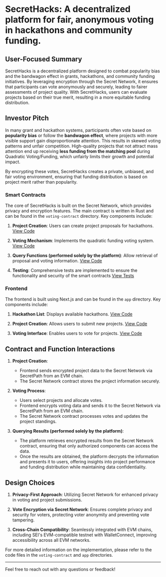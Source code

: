# SecretHacks: A decentralized platform for fair, anonymous voting in hackathons and community funding.

## User-Focused Summary

SecretHacks is a decentralized platform designed to combat popularity bias and the bandwagon effect in grants, hackathons, and community funding initiatives. By leveraging encryption through the Secret Network, it ensures that participants can vote anonymously and securely, leading to fairer assessments of project quality. With SecretHacks, users can evaluate projects based on their true merit, resulting in a more equitable funding distribution.

## Investor Pitch

In many grant and hackathon systems, participants often vote based on **popularity bias** or follow the **bandwagon effect**, where projects with more visible support gain disproportionate attention. This results in skewed voting patterns and unfair competition. High-quality projects that not attract mass attention end up receiving **less funding from the matching pool** during Quadratic Voting/Funding, which unfairly limits their growth and potential impact.

By encrypting these votes, SecretHacks creates a private, unbiased, and fair voting environment, ensuring that funding distribution is based on project merit rather than popularity.

### Smart Contracts

The core of SecretHacks is built on the Secret Network, which provides privacy and encryption features. The main contract is written in Rust and can be found in the `voting-contract` directory. Key components include:

1. **Project Creation**: Users can create project proposals for hackathons. [View Code](https://github.com/capGoblin/SecretHacks/blob/eeb711859194264dcf0a0adf916bf182f4a73904/voting-contract/src/contract.rs#L76-L139)

2. **Voting Mechanism**: Implements the quadratic funding voting system. [View Code](https://github.com/capGoblin/SecretHacks/blob/eeb711859194264dcf0a0adf916bf182f4a73904/voting-contract/src/contract.rs#L141-L212)

3. **Query Functions (performed solely by the platform)**: Allow retrieval of proposal and voting information. [View Code](https://github.com/capGoblin/SecretHacks/blob/eeb711859194264dcf0a0adf916bf182f4a73904/voting-contract/src/contract.rs#L223-L272)

4. **Testing**: Comprehensive tests are implemented to ensure the functionality and security of the smart contracts [View Tests](https://github.com/capGoblin/SecretHacks/blob/eeb711859194264dcf0a0adf916bf182f4a73904/voting-contract/src/contract.rs#L285-L380)

### Frontend

The frontend is built using Next.js and can be found in the `app` directory. Key components include:

1. **Hackathon List**: Displays available hackathons. [View Code](https://github.com/capGoblin/SecretHacks/blob/main/app/page.tsx)

2. **Project Creation**: Allows users to submit new projects. [View Code](https://github.com/capGoblin/SecretHacks/blob/main/app/%5BhackathonId%5D/create-project/page.tsx)

3. **Voting Interface**: Enables users to vote for projects. [View Code](https://github.com/capGoblin/SecretHacks/blob/main/app/%5BhackathonId%5D/page.tsx)

## Contract and Function Interactions

1. **Project Creation**:

   - Frontend sends encrypted project data to the Secret Network via SecretPath from an EVM chain.
   - The Secret Network contract stores the project information securely.

2. **Voting Process**:

   - Users select projects and allocate votes.
   - Frontend encrypts voting data and sends it to the Secret Network via SecretPath from an EVM chain.
   - The Secret Network contract processes votes and updates the project standings.

3. **Querying Results (performed solely by the platform)**:
   - The platform retrieves encrypted results from the Secret Network contract, ensuring that only authorized components can access the data.
   - Once the results are obtained, the platform decrypts the information and presents it to users, offering insights into project performance and funding distribution while maintaining data confidentiality.

## Design Choices

1. **Privacy-First Approach**: Utilizing Secret Network for enhanced privacy in voting and project submissions.

2. **Vote Encryption via Secret Network**: Ensures complete privacy and security for voters, protecting voter anonymity and preventing vote tampering.

3. **Cross-Chain Compatibility**: Seamlessly integrated with EVM chains, including SEI's EVM-compatible testnet with WalletConnect, improving accessibility across all EVM networks.

For more detailed information on the implementation, please refer to the code files in the `voting-contract` and `app` directories.

---

Feel free to reach out with any questions or feedback!
